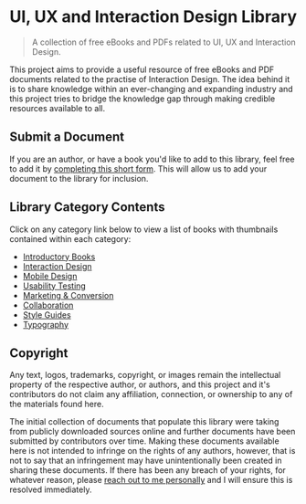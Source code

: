 # UI, UX and Interaction Design Library

> A collection of free eBooks and PDFs related to UI, UX and Interaction Design.

This project aims to provide a useful resource of free eBooks and PDF documents related to the practise of Interaction
Design. The idea behind it is to share knowledge within an ever-changing and expanding industry and this project tries
to bridge the knowledge gap through making credible resources available to all.

## Submit a Document

If you are an author, or have a book you'd like to add to this library, feel free to add it by 
[completing this short form][submit]. This will allow us to add your document to the library for inclusion.

## Library Category Contents

Click on any category link below to view a list of books with thumbnails contained within each category:

- [Introductory Books][introductory]
- [Interaction Design][ixd]
- [Mobile Design][mobile]
- [Usability Testing][usability]
- [Marketing & Conversion][marketing]
- [Collaboration][collaboration]
- [Style Guides][style]
- [Typography][typography]

## Copyright

Any text, logos, trademarks, copyright, or images remain the intellectual property of the respective author, or authors, 
and this project and it's contributors do not claim any affiliation, connection, or ownership to any of the materials 
found here.

The initial collection of documents that populate this library were taking from publicly downloaded sources online and 
further documents have been submitted by contributors over time. Making these documents available here is not intended 
to infringe on the rights of any authors, however, that is not to say that an infringement may have unintentionally 
been created in sharing these documents. If there has been any breach of your rights, for whatever reason, 
please [reach out to me personally][email] and I will ensure this is resolved immediately. 

[submit]: https://github.com/justinhartman/ui-ux-design-library/issues/new?assignees=justinhartman&labels=new%2Cdocument&template=submit_document.yml&title=%5BNew+Submission%5D%3A+
[email]: mailto:zb7qb0i3@anonaddy.me?subject=GitHub%20Document%20Library
[collaboration]: ./Collaboration/README.md "Click here for Collaboration books"
[ixd]: ./Interaction%20Design/README.md "Click here for Interaction Design books"
[introductory]: ./Introductory%20Books/README.md "Click here for Introductory books"
[marketing]: ./Marketing%20&%20Conversion/README.md "Click here for Marketing & Conversion books"
[mobile]: ./Mobile%20Design/README.md "Click here for Mobile Design books"
[style]: ./Style%20Guides/README.md "Click here for Style Guides books"
[typography]: ./Typography/README.md "Click here for Typography books"
[usability]: ./Usability%20Testing/README.md "Click here for Usability Testing books"
[ux]: ./User%20Experience/README.md "Click here for UX books"
[ui]: ./User%20Interface/README.md "Click here for UI books"
[web]: ./Web%20Design/README.md "Click here for Web Design books"
[wireframes]: ./Wireframes,%20Mockups,%20Prototypes/README.md "Click here for Wireframe, Mockups and Prototypes books"
